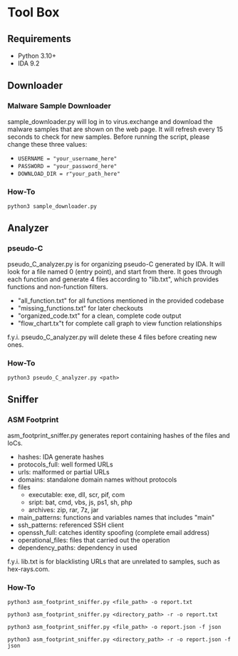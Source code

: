 # Tool Box
## Requirements
- Python 3.10+
- IDA 9.2

## Downloader
### Malware Sample Downloader
sample_downloader.py will log in to virus.exchange and download the malware samples that are shown on the web page. It will refresh every 15 seconds to check for new samples. Before running the script, please change these three values:
- `USERNAME = "your_username_here"`
- `PASSWORD = "your_password_here"`
- `DOWNLOAD_DIR = r"your_path_here"`

### How-To
`python3 sample_downloader.py`

## Analyzer
### pseudo-C
pseudo_C_analyzer.py is for organizing pseudo-C generated by IDA. It will look for a file named 0 (entry point), and start from there. It goes through each function and generate 4 files according to "lib.txt", which provides functions and non-function filters.
- "all_function.txt" for all functions mentioned in the provided codebase
- "missing_functions.txt" for later checkouts
- "organized_code.txt" for a clean, complete code output
- "flow_chart.tx"t for complete call graph to view function relationships

f.y.i. pseudo_C_analyzer.py will delete these 4 files before creating new ones.

### How-To
`python3 pseudo_C_analyzer.py <path>`

## Sniffer
### ASM Footprint
asm_footprint_sniffer.py generates report containing hashes of the files and IoCs.
- hashes: IDA generate hashes
- protocols_full: well formed URLs
- urls: malformed or partial URLs
- domains: standalone domain names without protocols
- files
    - executable: exe, dll, scr, pif, com
    - sript: bat, cmd, vbs, js, ps1, sh, php
    - archives: zip, rar, 7z, jar
- main_patterns: functions and variables names that includes "main"
- ssh_patterns: referenced SSH client
- openssh_full: catches identity spoofing (complete email address)
- operational_files: files that carried out the operation
- dependency_paths: dependency in used

f.y.i. lib.txt is for blacklisting URLs that are unrelated to samples, such as hex-rays.com.

### How-To
`python3 asm_footprint_sniffer.py <file_path> -o report.txt`

`python3 asm_footprint_sniffer.py <directory_path> -r -o report.txt`

`python3 asm_footprint_sniffer.py <file_path> -o report.json -f json`

`python3 asm_footprint_sniffer.py <directory_path> -r -o report.json -f json`